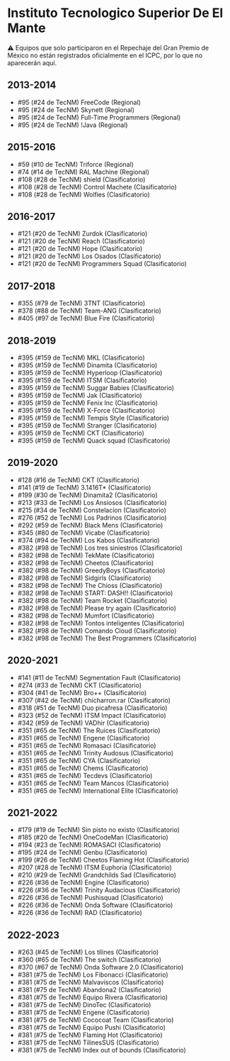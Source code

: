 # Instituto Tecnologico Superior De El Mante

:warning: Equipos que solo participaron en el Repechaje del Gran Premio de México no están registrados oficialmente en el ICPC, por lo que no aparecerán aquí.

## 2013-2014

- #95 (#24 de TecNM) FreeCode (Regional)
- #95 (#24 de TecNM) Skynett (Regional)
- #95 (#24 de TecNM) Full-Time Programmers (Regional)
- #95 (#24 de TecNM) !Java (Regional)

## 2015-2016

- #59 (#10 de TecNM) Triforce (Regional)
- #74 (#14 de TecNM) RAL Machine (Regional)
- #108 (#28 de TecNM) shield (Clasificatorio)
- #108 (#28 de TecNM) Control Machete (Clasificatorio)
- #108 (#28 de TecNM) Wolfies (Clasificatorio)

## 2016-2017

- #121 (#20 de TecNM) Zurdok (Clasificatorio)
- #121 (#20 de TecNM) Reach (Clasificatorio)
- #121 (#20 de TecNM) Hope (Clasificatorio)
- #121 (#20 de TecNM) Los Osados (Clasificatorio)
- #121 (#20 de TecNM) Programmers Squad (Clasificatorio)

## 2017-2018

- #355 (#79 de TecNM) 3TNT (Clasificatorio)
- #378 (#88 de TecNM) Team-ANG (Clasificatorio)
- #405 (#97 de TecNM) Blue Fire (Clasificatorio)

## 2018-2019

- #395 (#159 de TecNM) MKL (Clasificatorio)
- #395 (#159 de TecNM) Dinamita (Clasificatorio)
- #395 (#159 de TecNM) Hyperloop (Clasificatorio)
- #395 (#159 de TecNM) ITSM (Clasificatorio)
- #395 (#159 de TecNM) Suggar Babies (Clasificatorio)
- #395 (#159 de TecNM) Jak (Clasificatorio)
- #395 (#159 de TecNM) Fenix Inc (Clasificatorio)
- #395 (#159 de TecNM) X-Force (Clasificatorio)
- #395 (#159 de TecNM) Tempis Style (Clasificatorio)
- #395 (#159 de TecNM) Stranger (Clasificatorio)
- #395 (#159 de TecNM) CKT (Clasificatorio)
- #395 (#159 de TecNM) Quack squad (Clasificatorio)

## 2019-2020

- #128 (#16 de TecNM) CKT (Clasificatorio)
- #141 (#19 de TecNM) 3.1416T* (Clasificatorio)
- #199 (#30 de TecNM) Dinamita2 (Clasificatorio)
- #213 (#33 de TecNM) Los Ansiosos (Clasificatorio)
- #215 (#34 de TecNM) Constelacion (Clasificatorio)
- #276 (#52 de TecNM) Los Padrinos (Clasificatorio)
- #292 (#59 de TecNM) Black Mens (Clasificatorio)
- #345 (#80 de TecNM) Vicabe (Clasificatorio)
- #374 (#94 de TecNM)  Los Kabos (Clasificatorio)
- #382 (#98 de TecNM) Los tres siniestros (Clasificatorio)
- #382 (#98 de TecNM) TekMate (Clasificatorio)
- #382 (#98 de TecNM) Cheetos (Clasificatorio)
- #382 (#98 de TecNM) GreedyBoys (Clasificatorio)
- #382 (#98 de TecNM) Sidgirls (Clasificatorio)
- #382 (#98 de TecNM) The Chioss (Clasificatorio)
- #382 (#98 de TecNM) START: DASH!! (Clasificatorio)
- #382 (#98 de TecNM) Team Rocket (Clasificatorio)
- #382 (#98 de TecNM) Please try again (Clasificatorio)
- #382 (#98 de TecNM) Mumfort (Clasificatorio)
- #382 (#98 de TecNM) Tontos inteligentes  (Clasificatorio)
- #382 (#98 de TecNM) Comando Cloud (Clasificatorio)
- #382 (#98 de TecNM) The Best Programmers (Clasificatorio)

## 2020-2021

- #141 (#11 de TecNM) Segmentation Fault (Clasificatorio)
- #274 (#33 de TecNM) CKT (Clasificatorio)
- #304 (#41 de TecNM) Bro++ (Clasificatorio)
- #307 (#42 de TecNM) chicharron.rar (Clasificatorio)
- #318 (#51 de TecNM) Duo picafresa (Clasificatorio)
- #323 (#52 de TecNM) ITSM Impact (Clasificatorio)
- #342 (#59 de TecNM) VADhir (Clasificatorio)
- #351 (#65 de TecNM) The Ruices (Clasificatorio)
- #351 (#65 de TecNM) Engene (Clasificatorio)
- #351 (#65 de TecNM) Romasaci (Clasificatorio)
- #351 (#65 de TecNM) Trinity Audosus (Clasificatorio)
- #351 (#65 de TecNM) CYA (Clasificatorio)
- #351 (#65 de TecNM) Chems (Clasificatorio)
- #351 (#65 de TecNM) Tecdevs (Clasificatorio)
- #351 (#65 de TecNM) Team Mancos (Clasificatorio)
- #351 (#65 de TecNM) International Elite (Clasificatorio)

## 2021-2022

- #179 (#19 de TecNM) Sin pisto no existo (Clasificatorio)
- #185 (#20 de TecNM) OneCodeMan (Clasificatorio)
- #194 (#23 de TecNM) ROMASACI (Clasificatorio)
- #195 (#24 de TecNM) Genbu (Clasificatorio)
- #199 (#26 de TecNM) Cheetos Flaming Hot (Clasificatorio)
- #207 (#28 de TecNM) ITSM Euphoria (Clasificatorio)
- #210 (#29 de TecNM) Grandchilds Sad (Clasificatorio)
- #226 (#36 de TecNM) Engine (Clasificatorio)
- #226 (#36 de TecNM) Trinity Audacious (Clasificatorio)
- #226 (#36 de TecNM) Pushisquad (Clasificatorio)
- #226 (#36 de TecNM) Onda Software (Clasificatorio)
- #226 (#36 de TecNM) RAD (Clasificatorio)

## 2022-2023

- #263 (#45 de TecNM) Los tilines (Clasificatorio)
- #360 (#65 de TecNM) The switch (Clasificatorio)
- #370 (#67 de TecNM) Onda Software 2.0 (Clasificatorio)
- #381 (#75 de TecNM) Los Fibonacci (Clasificatorio)
- #381 (#75 de TecNM) Malvaviscos (Clasificatorio)
- #381 (#75 de TecNM) Abandona2 (Clasificatorio)
- #381 (#75 de TecNM) Equipo Rivera (Clasificatorio)
- #381 (#75 de TecNM) DinoTec (Clasificatorio)
- #381 (#75 de TecNM) Engene (Clasificatorio)
- #381 (#75 de TecNM) Cococoat Team (Clasificatorio)
- #381 (#75 de TecNM) Equipo Pushi (Clasificatorio)
- #381 (#75 de TecNM) Flaming Hot (Clasificatorio)
- #381 (#75 de TecNM) TilinesSUS (Clasificatorio)
- #381 (#75 de TecNM) Index out of bounds (Clasificatorio)



